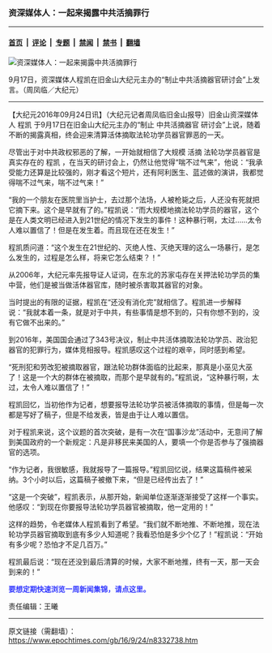 ### 资深媒体人：一起来揭露中共活摘罪行

---

#### [首页](../../../..?n8332738) &nbsp;|&nbsp; [评论](../../../../../epoch-comment?n8332738) &nbsp;|&nbsp; [专题](../../../../../epoch-special?n8332738) &nbsp;|&nbsp; [禁闻](../../../../../epoch-news?n8332738) &nbsp;|&nbsp; [禁书](../../../../../books?n8332738) &nbsp;|&nbsp; [翻墙](https://github.com/gfw-breaker/nogfw/blob/master/README.md?n8332738)


<div><img alt="资深媒体人：一起来揭露中共活摘罪行" class="attachment-djy_600_400 size-djy_600_400 wp-post-image" src="https://i.epochtimes.com/assets/uploads/2016/09/1609240257371567-ss1-600x400.jpg"/>
<div class="caption">
 <p>
  9月17日，资深媒体人程凯在旧金山大纪元主办的“制止中共活摘器官研讨会”上发言。（周凤临／大纪元）
 </p>
</div></div><hr/><div class="post_content" id="artbody" itemprop="articleBody">
 <!-- article content begin -->
 <p>
  【大纪元2016年09月24日讯】（大纪元记者周凤临旧金山报导）旧金山资深媒体人
  <ok href="https://www.epochtimes.com/gb/tag/%E7%A8%8B%E5%87%AF.html">
   程凯
  </ok>
  于9月17日在旧金山大纪元主办的“制止
  <ok href="https://www.epochtimes.com/gb/tag/%E4%B8%AD%E5%85%B1%E6%B4%BB%E6%91%98%E5%99%A8%E5%AE%98.html">
   中共活摘器官
  </ok>
  研讨会”上说，随着不断的揭露真相，终会迎来清算活体摘取法轮功学员器官罪恶的一天。
 </p>
 <p>
  尽管出于对中共政权邪恶的了解，一开始就相信了大规模
  <ok href="https://www.epochtimes.com/gb/tag/%E6%B4%BB%E6%91%98.html">
   活摘
  </ok>
  法轮功学员器官是真实存在的
  <ok href="https://www.epochtimes.com/gb/tag/%E7%A8%8B%E5%87%AF.html">
   程凯
  </ok>
  ，在当天的研讨会上，仍然让他觉得“喘不过气来”，他说：“我承受能力还算是比较强的，刚才看这个短片，还有阿利医生、蓝述做的演讲，我都觉得喘不过气来，喘不过气来！”
 </p>
 <p>
  “我的一个朋友在医院里当护士，去过那个法场，人被枪毙之后，人还没有死就把它摘下来。这个是早就有了的。”程凯说：“而大规模地摘法轮功学员的器官，这个是在人类文明已经进入到21世纪的情况下发生的事件！这种暴行啊，太过……太令人难以置信了！但是在发生着。而且现在还在发生！”
 </p>
 <p>
  程凯质问道：“这个发生在21世纪的、灭绝人性、灭绝天理的这么一场暴行，是怎么发生的，过程是怎么样，将来它怎么结束？！”
 </p>
 <p>
  从2006年，大纪元率先报导证人证词，在东北的苏家屯存在关押法轮功学员的集中营，他们是被当做活体器官库，随时被杀害取其器官的对象。
 </p>
 <p>
  当时提出的有限的证据，程凯在“还没有消化完”就相信了。程凯进一步解释说：“我就本着一条，就是对于中共，有些事情是想不到的，只有你想不到的，没有它做不出来的。”
 </p>
 <p>
  到2016年，美国国会通过了343号决议，制止中共活体摘取法轮功学员、政治犯器官的犯罪行为，媒体竞相报导。程凯感叹这个过程的艰辛，同时感到希望。
 </p>
 <p>
  “死刑犯和劳改犯被摘取器官，跟法轮功群体面临的比起来，那真是小巫见大巫了！这是一个大的群体在被摘取，而那个是早就有的。”程凯说，“这种暴行啊，太过，太令人难以置信了！”
 </p>
 <p>
  程凯回忆，当初他作为记者，想要报导法轮功学员被活体摘取的事情，但是每一次都是写好了稿子，但是不给发表，皆是由于让人难以置信。
 </p>
 <p>
  对于程凯来说，这个议题的首次突破，是有一次在“国事沙龙”活动中，无意间了解到美国政府的一个新规定：凡是非移民来美国的人，要填一个你是否参与了强摘器官的选项。
 </p>
 <p>
  “作为记者，我很敏感，我就报导了一篇报导。”程凯回忆说，结果这篇稿件被采纳。3个小时以后，这篇稿子被撤下来，“但是已经传出去了！”
 </p>
 <p>
  “这是一个突破”，程凯表示，从那开始，新闻单位逐渐逐渐接受了这样一个事实。他感叹：“到现在你要报导法轮功学员器官被摘取，他一定用的！”
 </p>
 <p>
  这样的趋势，令老媒体人程凯看到了希望。“我们就不断地推、不断地推，现在法轮功学员器官摘取到底有多少人知道呢？我看恐怕是多少个亿了！”程凯说：“开始有多少呢？恐怕才不足几百万。”
 </p>
 <p>
  程凯最后说：“现在还没到最后清算的时候，大家不断地推，终有一天，那一天会到来的！”
 </p>
 <p>
  <b>
   <ok href="http://zipsurvey.com/Survey.aspx?suid=79300&amp;key=4EF2EA2A" style="color: #3339ff;">
    要想定期快速浏览一周新闻集锦，请点这里。
   </ok>
  </b>
 </p>
 <p>
  责任编辑：王曦
 </p>
 <!-- article content end -->
 <div id="below_article_ad">
 </div>
</div>


---

原文链接（需翻墙）：https://www.epochtimes.com/gb/16/9/24/n8332738.htm